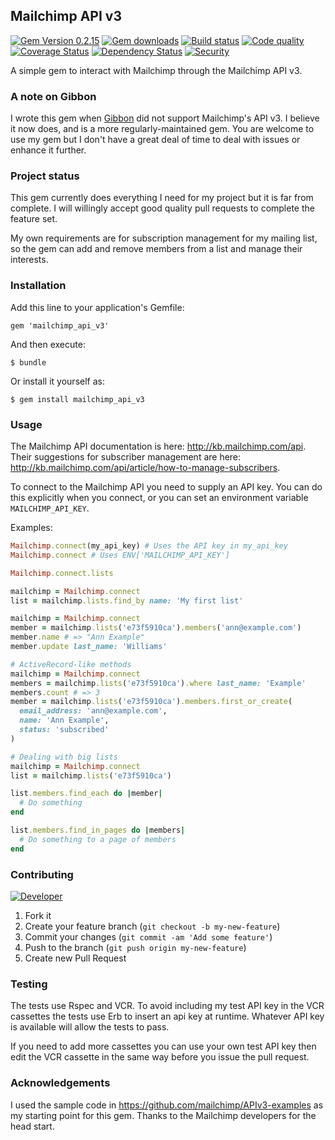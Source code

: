 ## Mailchimp API v3
[![Gem Version 0.2.15](https://badge.fury.io/rb/mailchimp_api_v3.svg)](https://rubygems.org/gems/mailchimp_api_v3)
[![Gem downloads](https://img.shields.io/gem/dt/mailchimp_api_v3.svg)](https://rubygems.org/gems/mailchimp_api_v3)
[![Build status](https://img.shields.io/circleci/project/dominicsayers/mailchimp_api_v3/develop.svg)](https://circleci.com/gh/dominicsayers/mailchimp_api_v3)
[![Code quality](http://img.shields.io/codeclimate/github/dominicsayers/mailchimp_api_v3.svg?style=flat)](https://codeclimate.com/github/dominicsayers/mailchimp_api_v3)
[![Coverage Status](https://coveralls.io/repos/github/dominicsayers/mailchimp_api_v3/badge.svg?branch=develop)](https://coveralls.io/github/dominicsayers/mailchimp_api_v3?branch=develop)
[![Dependency Status](https://dependencyci.com/github/dominicsayers/mailchimp_api_v3/badge)](https://dependencyci.com/github/dominicsayers/mailchimp_api_v3)
[![Security](https://hakiri.io/github/dominicsayers/mailchimp_api_v3/develop.svg)](https://hakiri.io/github/dominicsayers/mailchimp_api_v3/develop)

A simple gem to interact with Mailchimp through the Mailchimp API v3.

### A note on Gibbon

I wrote this gem when [Gibbon](https://github.com/amro/gibbon) did not support Mailchimp's API v3. I believe it now does, and is a more regularly-maintained gem. You are welcome to use my gem but I don't have a great deal of time to deal with issues or enhance it further.

### Project status

This gem currently does everything I need for my project but it is far from complete. I will willingly accept good quality pull requests to complete the feature set.

My own requirements are for subscription management for my mailing list, so the gem can add and remove members from a list and manage their interests.

### Installation

Add this line to your application's Gemfile:

    gem 'mailchimp_api_v3'

And then execute:

    $ bundle

Or install it yourself as:

    $ gem install mailchimp_api_v3

### Usage

The Mailchimp API documentation is here: http://kb.mailchimp.com/api. Their suggestions for subscriber management are here: http://kb.mailchimp.com/api/article/how-to-manage-subscribers.

To connect to the Mailchimp API you need to supply an API key. You can do this explicitly when you connect, or you can set an environment variable `MAILCHIMP_API_KEY`.

Examples:

```ruby
Mailchimp.connect(my_api_key) # Uses the API key in my_api_key
Mailchimp.connect # Uses ENV['MAILCHIMP_API_KEY']
```

```ruby
Mailchimp.connect.lists
```

```ruby
mailchimp = Mailchimp.connect
list = mailchimp.lists.find_by name: 'My first list'
```

```ruby
mailchimp = Mailchimp.connect
member = mailchimp.lists('e73f5910ca').members('ann@example.com')
member.name # => "Ann Example"
member.update last_name: 'Williams'
```

```ruby
# ActiveRecord-like methods
mailchimp = Mailchimp.connect
members = mailchimp.lists('e73f5910ca').where last_name: 'Example'
members.count # => 3
member = mailchimp.lists('e73f5910ca').members.first_or_create(
  email_address: 'ann@example.com',
  name: 'Ann Example',
  status: 'subscribed'
)
```

```ruby
# Dealing with big lists
mailchimp = Mailchimp.connect
list = mailchimp.lists('e73f5910ca')

list.members.find_each do |member|
  # Do something
end

list.members.find_in_pages do |members|
  # Do something to a page of members
end
```

### Contributing

[![Developer](http://img.shields.io/badge/developer-awesome-brightgreen.svg?style=flat)](https://www.dominicsayers.com)

1.  Fork it
1.  Create your feature branch (`git checkout -b my-new-feature`)
1.  Commit your changes (`git commit -am 'Add some feature'`)
1.  Push to the branch (`git push origin my-new-feature`)
1.  Create new Pull Request

### Testing

The tests use Rspec and VCR. To avoid including my test API key in the VCR cassettes the tests use Erb to insert an api key at runtime. Whatever API key is available will allow the tests to pass.

If you need to add more cassettes you can use your own test API key then edit the VCR cassette in the same way before you issue the pull request.

### Acknowledgements

I used the sample code in https://github.com/mailchimp/APIv3-examples as my starting point for this gem. Thanks to
the Mailchimp developers for the head start.
